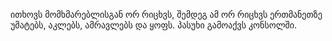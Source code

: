 ითხოვს მომხმარებლისგან ორ რიცხვს,
შემდეგ ამ ორ რიცხვს ერთმანეთზე უმატებს, აკლებს, ამრავლებს და ყოფს.
პასუხი გამოაქვს კონსოლში.
